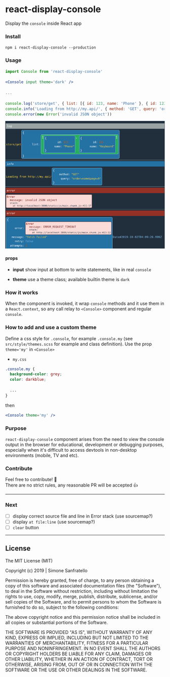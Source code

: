 # react-display-console

Display the `console` inside React app

### Install

```
npm i react-display-console --production
```

### Usage

```jsx
import Console from 'react-display-console'

<Console input theme='dark' />

...

console.log('store/get', { list: [{ id: 123, name: 'Phone' }, { id: 123, name: 'Keyboard' }] })
console.info('Loading from http://my.api/', { method: 'GET', query: 'order=name&page=9' })
console.error(new Error('invalid JSON object'))

```

![preview](./doc/preview.png)

#### props

- **input**
  show input at bottom to write statements, like in real `console`

- **theme**
  use a theme class; available builtin theme is `dark`

### How it works

When the component is invoked, it wrap `console` methods and it use them in a `React.context`, so any call relay to `<Console>` component and regular `console`.

### How to add and use a custom theme

Define a css style for `.console`, for example `.console.my` (see `src/style/themes.scss` for example and class definition). Use the prop `theme='my'` in `<Console>`

- `my.css`

```css
.console.my {
  background-color: grey;
  color: darkblue;

  ...
}
```

then

```jsx
<Console theme='my' />
```

### Purpose

`react-display-console` component arises from the need to view the console output in the browser for educational, development or debugging purposes, especially when it's difficult to access devtools in non-desktop environments (mobile, TV and etc).

### Contribute

Feel free to contribute! 🤩  
There are no strict rules, any reasonable PR will be accepted 👍

---

### Next

- [ ] display correct source file and line in Error stack (use sourcemap?)
- [ ] display `at file:line` (use sourcemap?)
- [ ] `clear` button

---

## License

The MIT License (MIT)

Copyright (c) 2019 | Simone Sanfratello

Permission is hereby granted, free of charge, to any person obtaining a copy
of this software and associated documentation files (the "Software"), to deal
in the Software without restriction, including without limitation the rights
to use, copy, modify, merge, publish, distribute, sublicense, and/or sell
copies of the Software, and to permit persons to whom the Software is
furnished to do so, subject to the following conditions:

The above copyright notice and this permission notice shall be included in all
copies or substantial portions of the Software.

THE SOFTWARE IS PROVIDED "AS IS", WITHOUT WARRANTY OF ANY KIND, EXPRESS OR
IMPLIED, INCLUDING BUT NOT LIMITED TO THE WARRANTIES OF MERCHANTABILITY,
FITNESS FOR A PARTICULAR PURPOSE AND NONINFRINGEMENT. IN NO EVENT SHALL THE
AUTHORS OR COPYRIGHT HOLDERS BE LIABLE FOR ANY CLAIM, DAMAGES OR OTHER
LIABILITY, WHETHER IN AN ACTION OF CONTRACT, TORT OR OTHERWISE, ARISING FROM,
OUT OF OR IN CONNECTION WITH THE SOFTWARE OR THE USE OR OTHER DEALINGS IN THE
SOFTWARE.

